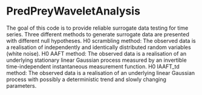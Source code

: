 # PredPreyWaveletAnalysis
The goal of this code is to provide reliable surrogate data testing for time series. 
Three different methods to generate surrogate data are presented with different null hypotheses.
H0 scrambling method: The observed data is a realisation of independently and identically
distributed random variables (white noise).
H0 AAFT method: The observed data is a realisation of an underlying stationary linear
Gaussian process measured by an invertible time-independent instantaneous measurement function.
H0 IAAFT_td method: The observed data is a realisation of an underlying linear Gaussian
process with possibly a deterministic trend and slowly changing parameters.
